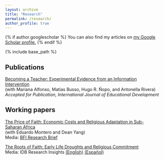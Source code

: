 ```yaml
---
layout: archive
title: "Research"
permalink: /research/
author_profile: true
---
```


{% if author.googlescholar %}
You can also find my articles on <u><a href="{{author.googlescholar}}">my Google Scholar profile</a>.</u>
{% endif %}

{% include base_path %}

## Publications

[Becoming a Teacher: Experimental Evidence from an Information Intervention](https://doi.org/10.1016/j.ijedudev.2025.103362)<br/>
(with Mariana Alfonso, Matías Busso, Hugo R. Ñopo, and Antonella Rivera)<br/>
*Accepted for Publication, International Journal of Educational Development*<br/>

## Working papers

[The Price of Faith: Economic Costs and Religious Adaptation in Sub-Saharan Africa](https://www.nber.org/papers/w33482)<br/>
(with Eduardo Montero and Dean Yang)<br/>
Media: [BFI Research Brief](https://bfi.uchicago.edu/insights/the-price-of-faith-economic-costs-and-religious-adaptation-in-sub-saharan-africa/)

[The Roots of Faith: Early Life Droughts and Religious Commitment](files/Yentzen_Roots_of_Faith.pdf)<br/>
Media: IDB Research Insights 
[(English)](https://publications.iadb.org/en/publications/english/viewer/Research-Insights-Do-the-Incentives-Provided-to-Current-Teachers-Affect-Future-Cohorts.pdf)
[(Español)](https://publications.iadb.org/en/publications/spanish/viewer/Perspectivas-de-investigacion-pueden-los-incentivos-proporcionados-a-los-docentes-actuales-influir-en-las-decisiones-de-las-cohortes-futuras.pdf)


